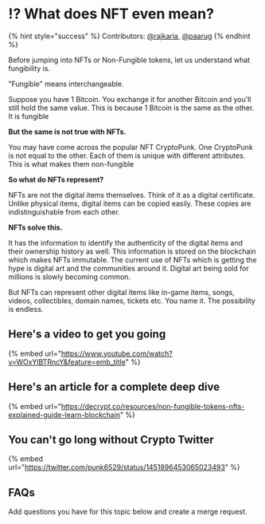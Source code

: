# ⁉ What does NFT even mean?

{% hint style="success" %}
Contributors: [@rajkaria](https://github.com/rajkaria), [@paarug](https://github.com/paarug)
{% endhint %}

Before jumping into NFTs or Non-Fungible tokens, let us understand what fungibility is.

"Fungible" means interchangeable.

Suppose you have 1 Bitcoin. You exchange it for another Bitcoin and you'll still hold the same value. This is because 1 Bitcoin is the same as the other. It is fungible

**But the same is not true with NFTs.**

You may have come across the popular NFT CryptoPunk. One CryptoPunk is not equal to the other. Each of them is unique with different attributes. This is what makes them non-fungible

**So what do NFTs represent?**

NFTs are not the digital items themselves. Think of it as a digital certificate. Unlike physical items, digital items can be copied easily. These copies are indistinguishable from each other.

**NFTs solve this.**

It has the information to identify the authenticity of the digital items and their ownership history as well. This information is stored on the blockchain which makes NFTs immutable. The current use of NFTs which is getting the hype is digital art and the communities around it. Digital art being sold for millions is slowly becoming common.

But NFTs can represent other digital items like in-game items, songs, videos, collectibles, domain names, tickets etc. You name it. The possibility is endless.

## Here's a video to get you going

{% embed url="https://www.youtube.com/watch?v=WOxYlBTRncY&feature=emb_title" %}

## Here's an article for a complete deep dive

{% embed url="https://decrypt.co/resources/non-fungible-tokens-nfts-explained-guide-learn-blockchain" %}

## You can't go long without Crypto Twitter

{% embed url="https://twitter.com/punk6529/status/1451896453065023493" %}

## FAQs

Add questions you have for this topic below and create a merge request.
